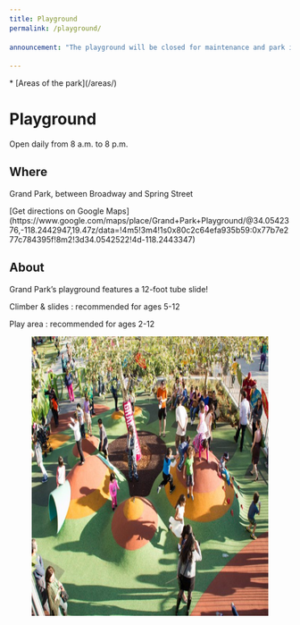 ```yaml
---
title: Playground
permalink: /playground/

announcement: "The playground will be closed for maintenance and park improvements, (including a new shade structure) from Wednesday, June 19 through Wednesday, July 3. Thank you for your patience."

---
```


<nav markdown="1">
* [Areas of the park](/areas/)
</nav>

# Playground

Open daily from 8 a.m. to 8 p.m.

## Where

Grand Park, between Broadway and Spring Street

<p class="action" markdown="1">
[Get directions on Google Maps](https://www.google.com/maps/place/Grand+Park+Playground/@34.0542376,-118.2442947,19.47z/data=!4m5!3m4!1s0x80c2c64efa935b59:0x77b7e277c784395f!8m2!3d34.0542522!4d-118.2443347)
</p>

## About

Grand Park’s playground features a 12-foot tube slide!

Climber & slides
: recommended for ages 5-12

Play area
: recommended for ages 2-12

<figure>
  <img src="/uploads/areas/playground-2.jpg" alt="Playground" height="500" />
</figure>
